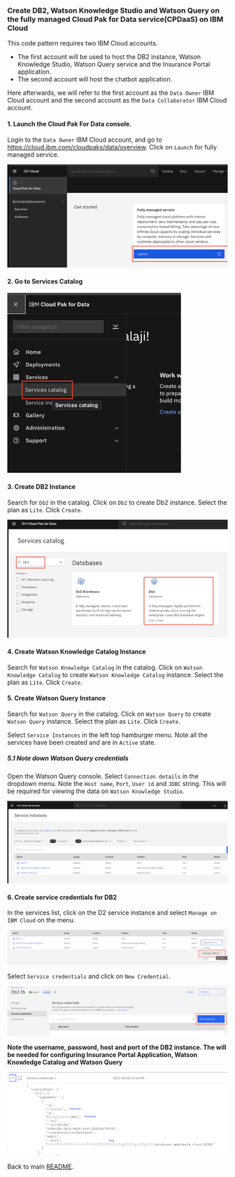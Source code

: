 ### Create DB2, Watson Knowledge Studio and Watson Query on the fully managed Cloud Pak for Data service(CPDaaS) on IBM Cloud 

This code pattern requires two IBM Cloud accounts. 
- The first account will be used to host the DB2 instance, Watson Knowledge Studio, Watson Query service and the Insurance Portal application.
- The second account will host the chatbot application.

Here afterwards, we will refer to the first account as the `Data Owner` IBM Cloud account and the second account as the `Data Collaborator` IBM Cloud account.


#### 1. Launch the Cloud Pak For Data console. 

Login to the `Data Owner` IBM Cloud account, and go to https://cloud.ibm.com/cloudpaks/data/overview. Click on `Launch` for fully managed service.

![launch_cpdaas](images/launch_cpdaas.png)

#### 2. Go to Services Catalog 

![service_catalog_cpdaas](images/service_catalog_cpdaas.png)

#### 3. Create DB2 Instance

Search for `Db2` in the catalog. Click on `Db2` to create Db2 instance. Select the plan as `Lite`. Click `Create`.

![create_db2](images/create_db2.png)

#### 4. Create Watson Knowledge Catalog Instance

Search for `Watson Knowledge Catalog` in the catalog. Click on `Watson Knowledge Catalog` to create `Watson Knowledge Catalog` instance. Select the plan as `Lite`. Click `Create`.

#### 5. Create Watson Query Instance

Search for `Watson Query` in the catalog. Click on `Watson Query` to create `Watson Query` instance. Select the plan as `Lite`. Click `Create`.


Select `Service Instances` in the left top hamburger menu. Note all the services have been created and are in `Active` state.

##### 5.1 Note down Watson Query credentials
Open the Watson Query console. Select `Connection details` in the dropdown menu. Note the `Host name`, `Port`, `User id` and `JDBC` string. This will be required for viewing the data on `Watson Knowledge Studio`.

![services_list](images/services_list.png)

#### 6. Create service credentials for DB2

In the services list, click on the D2 service instance and select `Manage on IBM Cloud` on the menu. 

![manage_in_cloud](images/manage_in_cloud.png)

Select `Service credentials` and click on `New Credential`.

![create_db2_credential](images/create_db2_credential.png)

**Note the username, password, host and port of the DB2 instance. The will be needed for configuring Insurance Portal Application, Watson Knowledge Catalog and Watson Query**

![note_credential](images/note_credential.png)

Back to main [README](README.md#2-create-ibm-cloud-services-instances).

